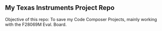 ## My Texas Instruments Project Repo    

Objective of this repo: To save my Code Composer Projects, mainly working with the F28069M Eval. Board. 